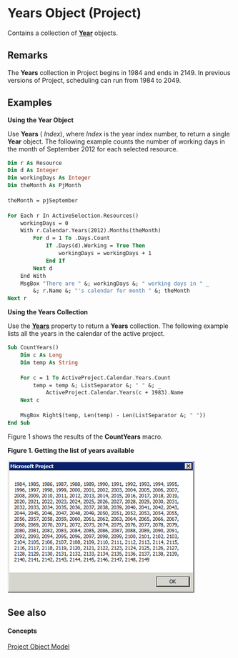 
# Years Object (Project)

Contains a collection of  **[Year](060e541f-f709-65dd-c955-5d04c1554373.md)** objects.


## Remarks

The  **Years** collection in Project begins in 1984 and ends in 2149. In previous versions of Project, scheduling can run from 1984 to 2049.


## Examples

 **Using the Year Object**

Use  **Years** ( _Index_), where  _Index_ is the year index number, to return a single **Year** object. The following example counts the number of working days in the month of September 2012 for each selected resource.




```vb
Dim r As Resource
Dim d As Integer
Dim workingDays As Integer
Dim theMonth As PjMonth

theMonth = pjSeptember

For Each r In ActiveSelection.Resources()
    workingDays = 0
    With r.Calendar.Years(2012).Months(theMonth)
        For d = 1 To .Days.Count
            If .Days(d).Working = True Then
                workingDays = workingDays + 1
            End If
        Next d
    End With
    MsgBox "There are " &; workingDays &; " working days in " _
        &; r.Name &; "'s calendar for month " &; theMonth
Next r
```

 **Using the Years Collection**

Use the  **[Years](63f17754-d258-3fd2-5f20-33b8998e7e4d.md)** property to return a **Years** collection. The following example lists all the years in the calendar of the active project.




```vb
Sub CountYears()
    Dim c As Long
    Dim temp As String
        
    For c = 1 To ActiveProject.Calendar.Years.Count
        temp = temp &; ListSeparator &; " " &; _
            ActiveProject.Calendar.Years(c + 1983).Name
    Next c
            
    MsgBox Right$(temp, Len(temp) - Len(ListSeparator &; " "))
End Sub
```

Figure 1 shows the results of the  **CountYears** macro.


**Figure 1. Getting the list of years available**

![Years available for project planning](images/pj15_VBA_Years.gif)


## See also


#### Concepts


[Project Object Model](900b167b-88ec-ea88-15b7-27bb90c22ac6.md)